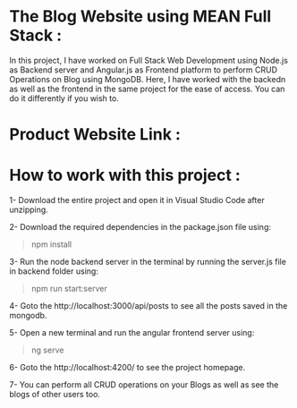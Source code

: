 # The Blog Website using MEAN Full Stack :

In this project, I have worked on Full Stack Web Development using Node.js as Backend server and Angular.js as Frontend platform to perform CRUD Operations on Blog using MongoDB. Here, I have worked with the backedn as well as the frontend in the same project for the ease of access. You can do it differently if you wish to.

# Product Website Link : 

# How to work with this project :

1- Download the entire project and open it in Visual Studio Code after unzipping.

2- Download the required dependencies in the package.json file using:
> npm install

3- Run the node backend server in the terminal by running the server.js file in backend folder using:
> npm run start:server

4- Goto the http://localhost:3000/api/posts to see all the posts saved in the mongodb.

5- Open a new terminal and run the angular frontend server using:
> ng serve

6- Goto the http://localhost:4200/ to see the project homepage. 

7- You can perform all CRUD operations on your Blogs as well as see the blogs of other users too.
